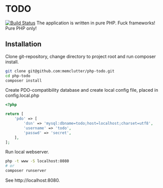 # TODO 
[![Build Status](https://travis-ci.org/memclutter/php-todo.svg?branch=master)](https://travis-ci.org/memclutter/php-todo)
The application is written in pure PHP. Fuck frameworks! Pure PHP only!
## Installation
Clone git-repository, change directory to project root and run composer install.
```sh
git clone git@github.com:memclutter/php-todo.git 
cd php-todo
composer install
```
Create PDO-compatibility database and create local config file, placed in config.local.php
```php
<?php

return [
    'pdo' => [
        'dsn' => 'mysql:dbname=todo;host=localhost;charset=utf8',
        'username' => 'todo',
        'passwd' => 'secret',
    ],
];
```
Run local webserver.
```sh
php -t www -S localhost:8080
# or
composer runserver
```
See http://localhost:8080.